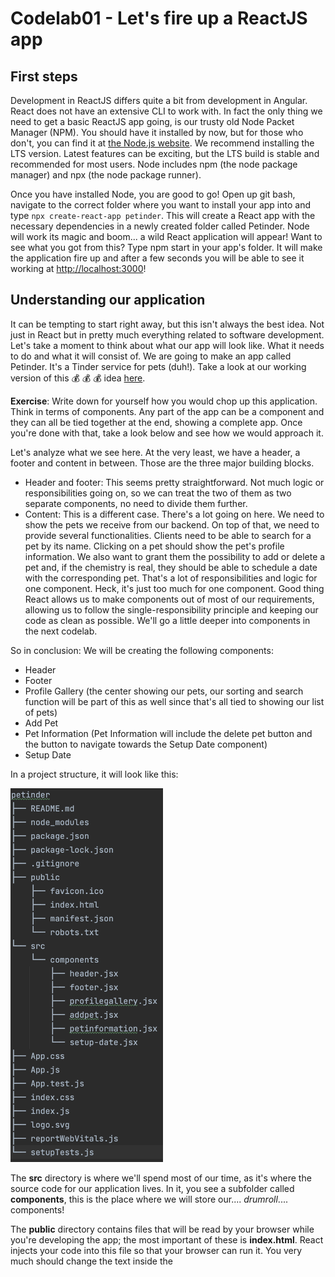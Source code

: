 # Codelab01 - Let's fire up a ReactJS app

## First steps
Development in ReactJS differs quite a bit from development in Angular. React does not have an extensive CLI to work with. In fact the only thing we need 
to get a basic ReactJS app going, is our trusty old Node Packet Manager (NPM). You should have it installed by now, but for those who don't, you can find
it at [the Node.js website](https://nodejs.org/en/). We recommend installing the LTS version. Latest features can be exciting, but the LTS
build is stable and recommended for most users. Node includes npm (the node package manager) and npx (the node package runner).

Once you have installed Node, you are good to go! Open up git bash, navigate to the correct folder where you want to install your app into and type ``npx create-react-app petinder``. This will create a React app with the necessary
dependencies in a newly created folder called Petinder. Node will work its magic and boom... a wild React application will appear! Want to see what you got from this? Type 
npm start in your app's folder. It will make the application fire up and after a few seconds you will be able to see it working at [http://localhost:3000](http://localhost:3000)!

## Understanding our application
It can be tempting to start right away, but this isn't always the best idea. Not just in React but in pretty much everything related to software development. Let's take a moment to think about what our app will look like. What it needs
to do and what it will consist of. We are going to make an app called Petinder. It's a Tinder service for pets (duh!). Take a look at our working version of this :moneybag: :moneybag: :moneybag: idea [here](https://petinder-react.netlify.app).

**Exercise**: Write down for yourself how you would chop up this application. Think in terms of components. Any part of the app can be a component and they can all be tied together at the end, showing a complete app. Once you're done with that, 
take a look below and see how we would approach it.


Let's analyze what we see here. At the very least, we have a header, a footer and content in between. Those are the three major building blocks.

* Header and footer: This seems pretty straightforward. Not much logic or responsibilities going on, so we can treat the two of them as two separate components, no need to divide them further.
* Content: This is a different case. There's a lot going on here. We need to show the pets we receive from our backend. On top of that, we need to provide several functionalities. Clients need to be able to search for a pet by its name. Clicking on a pet should
show the pet's profile information. We also want to grant them the possibility to add or delete a pet and, if the chemistry is real, they should be able to schedule a date with the corresponding pet. That's a lot of responsibilities and logic for one component. 
Heck, it's just too much for one component. Good thing React allows us to make components out of most of our requirements, allowing us to follow the single-responsibility principle and keeping our code as clean as possible. We'll go a little deeper into components in the next codelab.

So in conclusion: We will be creating the following components: 
* Header
* Footer
* Profile Gallery (the center showing our pets, our sorting and search function will be part of this as well since that's all tied to showing our list of pets)
* Add Pet
* Pet Information (Pet Information will include the delete pet button and the button to navigate towards the Setup Date component)
* Setup Date

In a project structure, it will look like this:

<img src="structure.png" width="244" height="598" />

The **src** directory is where we'll spend most of our time, as it's where the source code for our application lives. In it, you see a subfolder called **components**, this is the place where we will store our.... *drumroll*.... components!

The **public** directory contains files that will be read by your browser while you're developing the app; the most important of these is **index.html**. React injects your code into this file so that your browser can run it. You very much should change the text inside the <title> element in this file to reflect the title of your application. Accurate page titles are important for accessibility!

* Change your app's title to _Petinder_.

The **package.json** file is the heart of any Node project. It records important metadata about a project which is required before publishing to NPM, and also defines functional attributes of a project that npm uses to install dependencies, run scripts, and identify the entry point to our package.
Not all fields available in package.json will apply to you, but we can achieve some powerful benefits by recording information about our application in its package.json file. Understanding the role of package.json and how it relates to npm is an important part of developing Node.js apps, and increasingly an important part of the JavaScript ecosystem.

This is our interpretation of a good setup for this app. Other people might have a different view on this and their view might be equally viable, React doesn't provide too many conventions and/or guidelines to follow. This makes it difficult to know if you're
doing the right thing. You'll see that when you start looking up certain issues you run into. There's tons of information out there and everyone seems to have a different solution for the same problem. It's normal to feel a bit lost in this and it can get frustrating
at times. A good rule of thumb is following what you already know about coding. Try to stick to one responsibility per component. Keep code as concise and clear as possible, with the idea that another developer should be able to find his way quick in the codebase always on your mind.

You'll notice React often uses JSX (there are other types possible). Take a look at [https://reactjs.org/docs/introducing-jsx.html](https://reactjs.org/docs/introducing-jsx.html) to learn more about this syntax extension to JavaScript.

## Conclusion
We now have a working React application. We got rid of the default contents and replaced it with the title of the app we're going to build. For now, we only have one component in
this app, which consists of ``App.jsx``, containing the component's logic and template we will be showing in our browser.

You've learned:
- how to create a new React app with ```create-react-app```.
- What the default folders and files are for when you create a React app through **create-react-app*.
- What **package.json** is and how it is not only used in React apps, but in the entire **Node** ecosystem.
- how to start your react app with ```npm start```.
- what JSX is and why React recommends you to use it.
- that a component contains both logic and its template within a single file.
- to think about the structure of your app before diving into its code.



